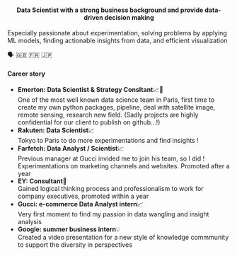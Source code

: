 #### <p align="center"> Data Scientist with a strong business background and provide data-driven decision making
Especially passionate about experimentation, solving problems by applying ML models, finding actionable insights from data, and efficient visualization </p>
🗣 🇬🇧 🇫🇷 🇯🇵
#### Career story
- **Emerton: Data Scientist & Strategy Consltant**📈💼 <br>
One of the most well known data science team in Paris, first time to create my own python packages, pipeline, deal with satellite image, remote sensing, research new field. (Sadly projects are highly confidential for our client to publish on github...!) <br>
- **Rakuten: Data Scientist**📈 <br>
Tokyo to Paris to do more experimentations and find insights ! <br>
- **Farfetch: Data Analyst / Scientist**📈 <br>
Previous manager at Gucci invided me to join his team, so I did ! Experimentations on marketing channels and websites. Promoted after a year <br> 
- **EY: Consultant**💼 <br>
Gained logical thinking process and professionalism to work for company executives, promoted within a year <br>
- **Gucci: e-commerce Data Analyst intern**📈 <br>
Very first moment to find my passion in data wangling and insight analysis <br>
- **Google: summer business intern**💡 <br>
Created a video presentation for a new style of knowledge commmunity to support the diversity in perspectives

<!--
**cnai-ds/cnai-ds** is a ✨ _special_ ✨ repository because its `README.md` (this file) appears on your GitHub profile.

Here are some ideas to get you started:

- 🔭 I’m currently working on ...
- 🌱 I’m currently learning ...
- 👯 I’m looking to collaborate on ...
- 🤔 I’m looking for help with ...
- 💬 Ask me about ...
- 📫 How to reach me: ...
- 😄 Pronouns: ...
- ⚡ Fun fact: ...
-->
